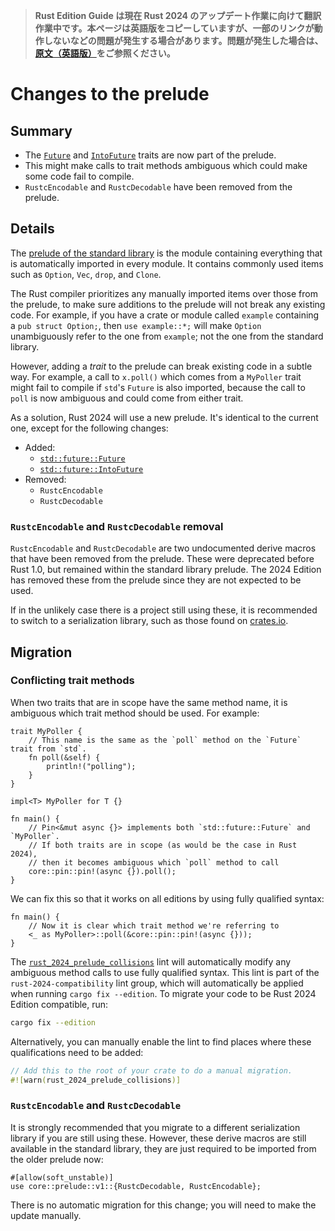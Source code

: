 > **Rust Edition Guide は現在 Rust 2024 のアップデート作業に向けて翻訳作業中です。本ページは英語版をコピーしていますが、一部のリンクが動作しないなどの問題が発生する場合があります。問題が発生した場合は、[原文（英語版）](https://doc.rust-lang.org/nightly/edition-guide/introduction.html)をご参照ください。**

# Changes to the prelude

## Summary

- The [`Future`] and [`IntoFuture`] traits are now part of the prelude.
- This might make calls to trait methods ambiguous which could make some code fail to compile.
- `RustcEncodable` and `RustcDecodable` have been removed from the prelude.

[`Future`]: ../../std/future/trait.Future.html
[`IntoFuture`]: ../../std/future/trait.IntoFuture.html

## Details

The [prelude of the standard library](../../std/prelude/index.html) is the module containing everything that is automatically imported in every module.
It contains commonly used items such as `Option`, `Vec`, `drop`, and `Clone`.

The Rust compiler prioritizes any manually imported items over those from the prelude,
to make sure additions to the prelude will not break any existing code.
For example, if you have a crate or module called `example` containing a `pub struct Option;`,
then `use example::*;` will make `Option` unambiguously refer to the one from `example`;
not the one from the standard library.

However, adding a _trait_ to the prelude can break existing code in a subtle way.
For example, a call to `x.poll()` which comes from a `MyPoller` trait might fail to compile if `std`'s `Future` is also imported, because the call to `poll` is now ambiguous and could come from either trait.

As a solution, Rust 2024 will use a new prelude.
It's identical to the current one, except for the following changes:

- Added:
    - [`std::future::Future`][`Future`]
    - [`std::future::IntoFuture`][`IntoFuture`]
- Removed:
    - `RustcEncodable`
    - `RustcDecodable`

### `RustcEncodable` and `RustcDecodable` removal

`RustcEncodable` and `RustcDecodable` are two undocumented derive macros that have been removed from the prelude.
These were deprecated before Rust 1.0, but remained within the standard library prelude.
The 2024 Edition has removed these from the prelude since they are not expected to be used.

If in the unlikely case there is a project still using these, it is recommended to switch to a serialization library, such as those found on [crates.io].

[crates.io]: https://crates.io/categories/encoding

## Migration

### Conflicting trait methods

When two traits that are in scope have the same method name, it is ambiguous which trait method should be used. For example:

```rust,edition2021
trait MyPoller {
    // This name is the same as the `poll` method on the `Future` trait from `std`.
    fn poll(&self) {
        println!("polling");
    }
}

impl<T> MyPoller for T {}

fn main() {
    // Pin<&mut async {}> implements both `std::future::Future` and `MyPoller`.
    // If both traits are in scope (as would be the case in Rust 2024),
    // then it becomes ambiguous which `poll` method to call
    core::pin::pin!(async {}).poll();
}
```

We can fix this so that it works on all editions by using fully qualified syntax:

```rust,ignore
fn main() {
    // Now it is clear which trait method we're referring to
    <_ as MyPoller>::poll(&core::pin::pin!(async {}));
}
```

The [`rust_2024_prelude_collisions`] lint will automatically modify any ambiguous method calls to use fully qualified syntax. This lint is part of the `rust-2024-compatibility` lint group, which will automatically be applied when running `cargo fix --edition`. To migrate your code to be Rust 2024 Edition compatible, run:

```sh
cargo fix --edition
```

Alternatively, you can manually enable the lint to find places where these qualifications need to be added:

```rust
// Add this to the root of your crate to do a manual migration.
#![warn(rust_2024_prelude_collisions)]
```

[`rust_2024_prelude_collisions`]: ../../rustc/lints/listing/allowed-by-default.html#rust-2024-prelude-collisions

### `RustcEncodable` and `RustcDecodable`

It is strongly recommended that you migrate to a different serialization library if you are still using these.
However, these derive macros are still available in the standard library, they are just required to be imported from the older prelude now:

```rust,edition2021
#[allow(soft_unstable)]
use core::prelude::v1::{RustcDecodable, RustcEncodable};
```

There is no automatic migration for this change; you will need to make the update manually.
